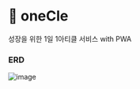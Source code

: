 # 🐝 oneCle
성장을 위한 1일 1아티클 서비스 with PWA

### ERD
![image](https://user-images.githubusercontent.com/22907830/98470419-ca1f0980-2228-11eb-9808-f57eb1d50dc3.png)
